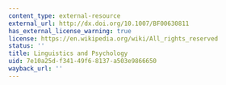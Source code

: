 ```yaml
---
content_type: external-resource
external_url: http://dx.doi.org/10.1007/BF00630811
has_external_license_warning: true
license: https://en.wikipedia.org/wiki/All_rights_reserved
status: ''
title: Linguistics and Psychology
uid: 7e10a25d-f341-49f6-8137-a503e9866650
wayback_url: ''
---
```

